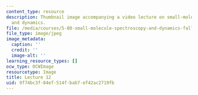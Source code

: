 ```yaml
---
content_type: resource
description: Thumbnail image accompanying a video lecture on small-molecule spectroscopy
  and dynamics.
file: /media/courses/5-80-small-molecule-spectroscopy-and-dynamics-fall-2008/9f74bc3f84ef514fbab7ef42ac2719fb_mit5_80f08lec12_th.jpg
file_type: image/jpeg
image_metadata:
  caption: ''
  credit: ''
  image-alt: ''
learning_resource_types: []
ocw_type: OCWImage
resourcetype: Image
title: Lecture 12
uid: 9f74bc3f-84ef-514f-bab7-ef42ac2719fb
---
```

